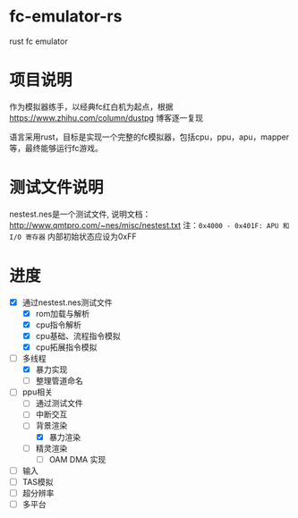 # fc-emulator-rs
 rust fc emulator

# 项目说明

作为模拟器练手，以经典fc红白机为起点，根据 https://www.zhihu.com/column/dustpg 博客逐一复现

语言采用rust，目标是实现一个完整的fc模拟器，包括cpu，ppu，apu，mapper等，最终能够运行fc游戏。

# 测试文件说明

nestest.nes是一个测试文件, 说明文档：http://www.qmtpro.com/~nes/misc/nestest.txt
注：`0x4000 - 0x401F: APU 和 I/O 寄存器` 内部初始状态应设为0xFF


# 进度
- [x] 通过nestest.nes测试文件
  - [x] rom加载与解析
  - [x] cpu指令解析
  - [x] cpu基础、流程指令模拟
  - [x] cpu拓展指令模拟
- [ ] 多线程 
  - [x] 暴力实现
  - [ ] 整理管道命名
- [ ] ppu相关
  - [ ] 通过测试文件
  - [ ] 中断交互
  - [ ] 背景渲染
    - [x] 暴力渲染
  - [ ] 精灵渲染
    - [ ] OAM DMA 实现
- [ ] 输入
- [ ] TAS模拟
- [ ] 超分辨率
- [ ] 多平台
